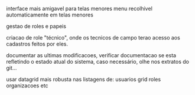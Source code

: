 interface mais amigavel para telas menores
menu recolhivel automaticamente em telas menores

gestao de roles e papeis

criacao de role "técnico", onde os tecnicos de campo terao acesso aos cadastros feitos por eles.

documentar as ultimas modificacoes, verificar documentacao se esta refletindo o estado atual do sistema, caso necessário, olhe nos extratos do git...

usar datagrid mais robusta nas listagens de:
usuarios
grid
roles
organizacoes etc